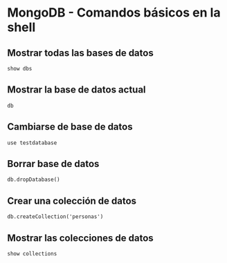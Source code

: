 # MongoDB - Comandos básicos en la shell

## Mostrar todas las bases de datos

```
show dbs
```

## Mostrar la base de datos actual
```
db
```
## Cambiarse de base de datos

```
use testdatabase
```

## Borrar base de datos
```
db.dropDatabase()
```
## Crear una colección de datos
```
db.createCollection('personas')
```
## Mostrar las colecciones de datos
```
show collections
```
